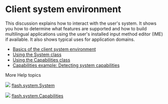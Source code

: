 # Client system environment

<div>

This discussion explains how to interact with the user's system. It shows you
how to determine what features are supported and how to build multilingual
applications using the user's installed input method editor (IME) if available.
It also shows typical uses for application domains.

- [Basics of the client system environment](WS5b3ccc516d4fbf351e63e3d118a9b90204-7cd3.html)
- [Using the System class](WS5b3ccc516d4fbf351e63e3d118a9b90204-7cd6.html)
- [Using the Capabilities class](WS5b3ccc516d4fbf351e63e3d118a9b90204-7cd8.html)
- [Capabilities example: Detecting system capabilities](WS5b3ccc516d4fbf351e63e3d118a9b90204-7cd4.html)

</div>

<div>

<div>

More Help topics

</div>

<div>

</div>

![](images/flashplatformLinkIndicator.png)
[flash.system.System](https://help.adobe.com/en_US/FlashPlatform/reference/actionscript/3/flash/system/System.html "https://help.adobe.com/en_US/FlashPlatform/reference/actionscript/3/flash/system/System.html")

![](images/flashplatformLinkIndicator.png)
[flash.system.Capabilities](https://help.adobe.com/en_US/FlashPlatform/reference/actionscript/3/flash/system/Capabilities.html "https://help.adobe.com/en_US/FlashPlatform/reference/actionscript/3/flash/system/Capabilities.html")

<div>

</div>

</div>
